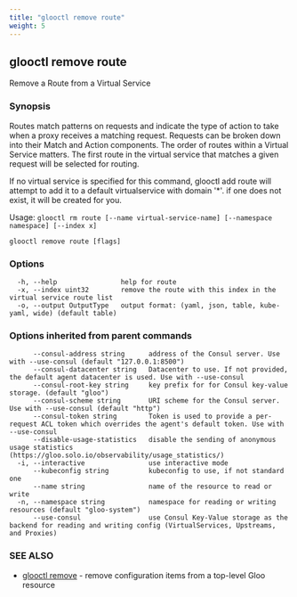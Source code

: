 ```yaml
---
title: "glooctl remove route"
weight: 5
---
```

## glooctl remove route

Remove a Route from a Virtual Service

### Synopsis

Routes match patterns on requests and indicate the type of action to take when a proxy receives a matching request. Requests can be broken down into their Match and Action components. The order of routes within a Virtual Service matters. The first route in the virtual service that matches a given request will be selected for routing. 

If no virtual service is specified for this command, glooctl add route will attempt to add it to a default virtualservice with domain '*'. if one does not exist, it will be created for you.

Usage: `glooctl rm route [--name virtual-service-name] [--namespace namespace] [--index x]`

```
glooctl remove route [flags]
```

### Options

```
  -h, --help                help for route
  -x, --index uint32        remove the route with this index in the virtual service route list
  -o, --output OutputType   output format: (yaml, json, table, kube-yaml, wide) (default table)
```

### Options inherited from parent commands

```
      --consul-address string      address of the Consul server. Use with --use-consul (default "127.0.0.1:8500")
      --consul-datacenter string   Datacenter to use. If not provided, the default agent datacenter is used. Use with --use-consul
      --consul-root-key string     key prefix for for Consul key-value storage. (default "gloo")
      --consul-scheme string       URI scheme for the Consul server. Use with --use-consul (default "http")
      --consul-token string        Token is used to provide a per-request ACL token which overrides the agent's default token. Use with --use-consul
      --disable-usage-statistics   disable the sending of anonymous usage statistics (https://gloo.solo.io/observability/usage_statistics/)
  -i, --interactive                use interactive mode
      --kubeconfig string          kubeconfig to use, if not standard one
      --name string                name of the resource to read or write
  -n, --namespace string           namespace for reading or writing resources (default "gloo-system")
      --use-consul                 use Consul Key-Value storage as the backend for reading and writing config (VirtualServices, Upstreams, and Proxies)
```

### SEE ALSO

* [glooctl remove](../glooctl_remove)	 - remove configuration items from a top-level Gloo resource

